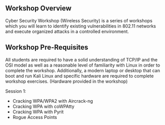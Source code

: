 ## Workshop Overview
Cyber Security Workshop (Wireless Security) is a series of workshops which you will learn to identify existing vulnerabilities in 802.11 networks and execute organized attacks in a controlled environment.

## Workshop Pre-Requisites
All students are required to have a solid understanding of TCP/IP and the OSI model as well as a reasonable level of familiarity with Linux in order to complete the workshop.
Additionally, a modern laptop or desktop that can boot and run Kali Linux and specific hardware are required to complete workshop exercises. (Hardware provided in the workshop)

Session 1:
* Cracking WPA/WPA2 with Aircrack-ng
* Cracking WPA with coWPAtty
* Cracking WPA with Pyrit
* Rogue Access Points